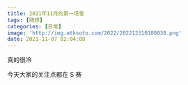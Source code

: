 ```yaml
---
title: 2021年11月的第一场雪
tags: [随想]
categories: [日常]
image: 'http://img.atksoto.com/2022/202212310108038.png'
date: 2021-11-07 02:04:08
---
```


真的很冷

今天大家的关注点都在 S 赛
